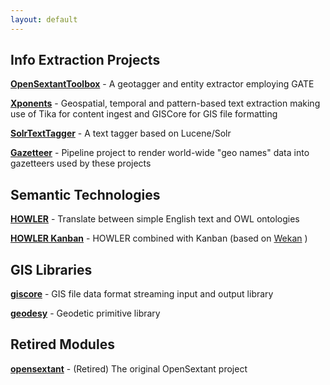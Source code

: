 ```yaml
---
layout: default
---
```


## Info Extraction Projects
**[OpenSextantToolbox](https://github.com/OpenSextant/OpenSextantToolbox)** - A geotagger and entity extractor employing GATE

**[Xponents](https://github.com/OpenSextant/Xponents)** - Geospatial, temporal and pattern-based text extraction making use of Tika for content ingest and GISCore for GIS file formatting

**[SolrTextTagger](https://github.com/OpenSextant/SolrTextTagger)** - A text tagger based on Lucene/Solr

**[Gazetteer](http://opensextant.github.io/Gazetteer/)** - Pipeline project to render world-wide "geo names" data into gazetteers used by these projects

## Semantic Technologies

**[HOWLER](https://opensextant.github.io/OpenSextant-HOWLER/)** - Translate between simple English text and OWL ontologies

**[HOWLER Kanban](https://github.com/OpenSextant/HOWLER-Kanban)** - HOWLER combined with Kanban (based on [Wekan](https://github.com/wekan/wekan) )

## GIS Libraries

**[giscore](https://github.com/OpenSextant/giscore)** - GIS file data format streaming input and output library

**[geodesy](https://github.com/OpenSextant/geodesy)** - Geodetic primitive library

## Retired Modules
**[opensextant](https://github.com/OpenSextant/opensextant)** - (Retired) The original OpenSextant project
